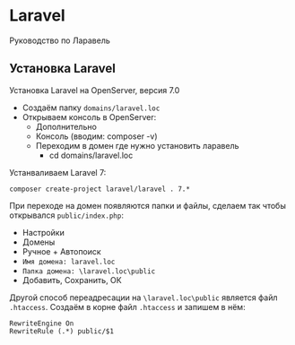 # Laravel
Руководство по Ларавель

## Установка Laravel
Установка Laravel на OpenServer, версия 7.0

- Создаём папку `domains/laravel.loc`
- Открываем консоль в OpenServer:
    - Дополнительно
    - Консоль (вводим: composer -v)
    - Переходим в домен где нужно установить ларавель
        - cd domains/laravel.loc

Устанваливаем Laravel 7:

    composer create-project laravel/laravel . 7.*

При переходе на домен появляются папки и файлы, сделаем так чтобы открывался `public/index.php`:
- Настройки
- Домены
- Ручное + Автопоиск
- `Имя домена: laravel.loc`
- `Папка домена: \laravel.loc\public`
- Добавить, Сохранить, ОК

Другой способ переадресации на `\laravel.loc\public` является файл `.htaccess`. Создаём в корне файл `.htaccess` и запишем в нём:

    RewriteEngine On
    RewriteRule (.*) public/$1
